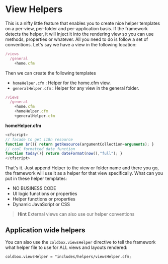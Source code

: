 # View Helpers

This is a nifty little feature that enables you to create nice helper templates on a per-view, per-folder and per-application basis. If the framework detects the helper, it will inject it into the rendering view so you can use methods, properties or whatever. All you need to do is follow a set of conventions. Let's say we have a view in the following location:

```javascript
/views
  /general
    +home.cfm
```

Then we can create the following templates

* `homeHelper.cfm` : Helper for the home.cfm view.
* `generalHelper.cfm` : Helper for any view in the general folder.

```javascript
/views
  /general
    +home.cfm
    +homeHelper.cfm
    +generalHelper.cfm
```

**homeHelper.cfm**

```javascript
<cfscript>
// facade to get i18n resource
function $r(){ return getResource(argumentCollection=arguments); }
// cool formatted date function
function today(){ return dateFormat(now(),"full"); }
</cfscript>
```

That's it. Just append Helper to the view or folder name and there you go, the framework will use it as a helper for that view specifically. What can you put in these helper templates:

* NO BUSINESS CODE
* UI logic functions or properties
* Helper functions or properties
* Dynamic JavaScript or CSS

> **Hint** External views can also use our helper conventions

## Application wide helpers

You can also use the `coldbox.viewsHelper` directive to tell the framework what helper file to use for ALL views and layouts rendered:

```text
coldbox.viewsHelper = "includes/helpers/viewsHelper.cfm;
```

